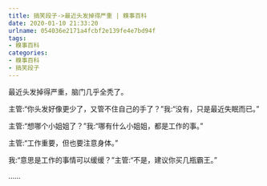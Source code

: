 ```yaml
---
title: 搞笑段子->最近头发掉得严重 | 糗事百科
date: 2020-01-10 21:33:20
urlname: 054036e2171a4fcbf2e139fe4e7bd94f
tags: 
- 糗事百科
categories:
- 糗事百科
- 搞笑段子
---
```

最近头发掉得严重，脑门几乎全秃了。

主管:“你头发好像更少了，又管不住自己的手了？”我:“没有，只是最近失眠而已。”

主管:“想哪个小姐姐了？”我:“哪有什么小姐姐，都是工作的事。”

主管:“工作重要，但也要注意身体。”

我:“意思是工作的事情可以缓缓？”主管:“不是，建议你买几瓶霸王。”

……


